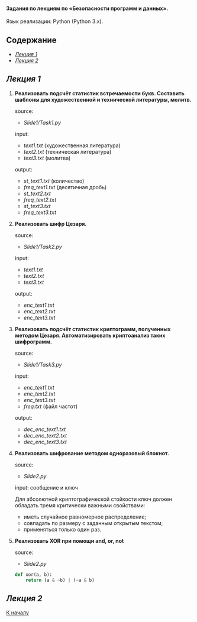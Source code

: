 #### Задания по лекциям по «Безопасности программ и данных».

Язык реализации: Python (Python 3.x).

## Содержание
- [*Лекция 1*](#Лекция-1)
- [*Лекция 2*](#Лекция-2)

## *Лекция 1*

1. **Реализовать подсчёт статистик встречаемости букв.
Составить шаблоны для художественной и технической литературы,
молитв.**

	source:
	- *Slide1/Task1.py*

	input:
	- *text1.txt* (художественная литература)
	- *text2.txt* (техническая литература)
	- *text3.txt* (молитва)

	output:
	- *st_text1.txt* (количество)
	- *freq_text1.txt* (десятичная дробь)
	- *st_text2.txt*
	- *freq_text2.txt*
	- *st_text3.txt*
	- *freq_text3.txt*

2. **Реализовать шифр Цезаря.**

	source:
	- *Slide1/Task2.py*

	input:
	- *text1.txt*
	- *text2.txt*
	- *text3.txt*

	output:
	- *enc_text1.txt*
	- *enc_text2.txt*
	- *enc_text3.txt*

3. **Реализовать подсчёт статистик криптограмм, полученных методом Цезаря. Автоматизировать криптоанализ таких шифрограмм.**

	source:
	- *Slide1/Task3.py*

	input:
	- *enc_text1.txt*
	- *enc_text2.txt*
	- *enc_text3.txt*
	- *freq.txt* (файл частот)

	output:
	- *dec_enc_text1.txt*
	- *dec_enc_text2.txt*
	- *dec_enc_text3.txt*

4. **Реализовать шифрование методом одноразовый блокнот.**

	source:
	- *Slide2.py*

	input: сообщение и ключ

	Для абсолютной криптографической стойкости ключ
	должен обладать тремя критически важными свойствами:
	* иметь случайное равномерное распределение;
	* совпадать по размеру с заданным открытым текстом;
	* применяться только один раз.

5. **Реализовать XOR при помощи and, or, not**

	source:
	- *Slide2.py*

	```python
	def xor(a, b):
   		return (a & ~b) | (~a & b)
	```

## *Лекция 2*

[К началу](#Задания-по-лекциям-по-Безопасности-программ-и-данных)